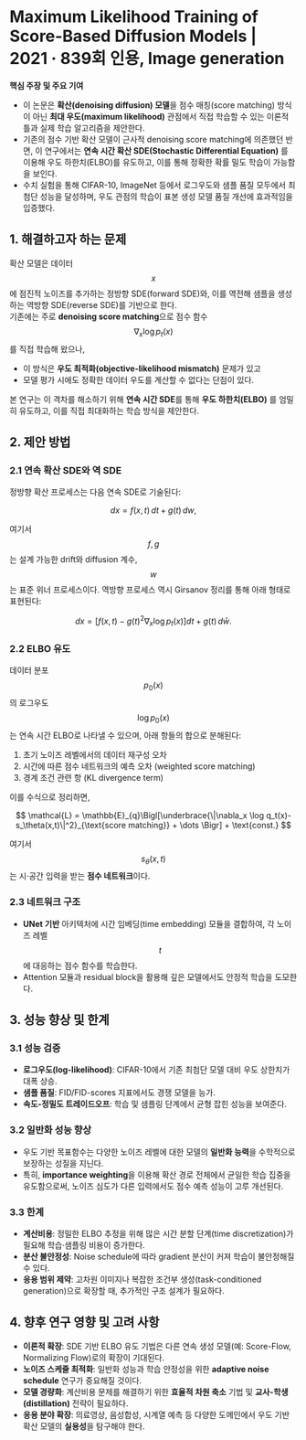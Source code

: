 # Maximum Likelihood Training of Score-Based Diffusion Models | 2021 · 839회 인용, Image generation

**핵심 주장 및 주요 기여**  
- 이 논문은 **확산(denoising diffusion) 모델**을 점수 매칭(score matching) 방식이 아닌 **최대 우도(maximum likelihood)** 관점에서 직접 학습할 수 있는 이론적 틀과 실제 학습 알고리즘을 제안한다.  
- 기존의 점수 기반 확산 모델이 근사적 denoising score matching에 의존했던 반면, 이 연구에서는 **연속 시간 확산 SDE(Stochastic Differential Equation)** 를 이용해 우도 하한치(ELBO)를 유도하고, 이를 통해 정확한 확률 밀도 학습이 가능함을 보인다.  
- 수치 실험을 통해 CIFAR-10, ImageNet 등에서 로그우도와 샘플 품질 모두에서 최첨단 성능을 달성하며, 우도 관점의 학습이 표본 생성 모델 품질 개선에 효과적임을 입증했다.

## 1. 해결하고자 하는 문제  
확산 모델은 데이터 $$x$$에 점진적 노이즈를 추가하는 정방향 SDE(forward SDE)와, 이를 역전해 샘플을 생성하는 역방향 SDE(reverse SDE)를 기반으로 한다.  
기존에는 주로 **denoising score matching**으로 점수 함수 $$\nabla_x \log p_t(x)$$를 직접 학습해 왔으나,  
- 이 방식은 **우도 최적화(objective-likelihood mismatch)** 문제가 있고  
- 모델 평가 시에도 정확한 데이터 우도를 계산할 수 없다는 단점이 있다.  

본 연구는 이 격차를 해소하기 위해 **연속 시간 SDE**를 통해 **우도 하한치(ELBO)** 를 엄밀히 유도하고, 이를 직접 최대화하는 학습 방식을 제안한다.  

## 2. 제안 방법  
### 2.1 연속 확산 SDE와 역 SDE  
정방향 확산 프로세스는 다음 연속 SDE로 기술된다:  

$$
dx = f(x,t)\,dt + g(t)\,dw,
$$  

여기서 $$f, g$$는 설계 가능한 drift와 diffusion 계수, $$w$$는 표준 위너 프로세스이다. 역방향 프로세스 역시 Girsanov 정리를 통해 아래 형태로 표현된다:  

$$
dx = \bigl[f(x,t) - g(t)^2 \nabla_x \log p_t(x)\bigr]dt + g(t)\,d\bar w.
$$  

### 2.2 ELBO 유도  
데이터 분포 $$p_0(x)$$의 로그우도 $$\log p_0(x)$$는 연속 시간 ELBO로 나타낼 수 있으며, 아래 항들의 합으로 분해된다:  
1. 초기 노이즈 레벨에서의 데이터 재구성 오차  
2. 시간에 따른 점수 네트워크의 예측 오차 (weighted score matching)  
3. 경계 조건 관련 항 (KL divergence term)  

이를 수식으로 정리하면,  

$$
\mathcal{L} = \mathbb{E}_{q}\Bigl[\underbrace{\|\nabla_x \log q_t(x)-s_\theta(x,t)\|^2}_{\text{score matching}} + \dots \Bigr] + \text{const.}
$$  

여기서 $$s_\theta(x,t)$$는 시·공간 입력을 받는 **점수 네트워크**이다.

### 2.3 네트워크 구조  
- **UNet 기반** 아키텍처에 시간 임베딩(time embedding) 모듈을 결합하여, 각 노이즈 레벨 $$t$$에 대응하는 점수 함수를 학습한다.  
- Attention 모듈과 residual block을 활용해 깊은 모델에서도 안정적 학습을 도모한다.

## 3. 성능 향상 및 한계  
### 3.1 성능 검증  
- **로그우도(log-likelihood)**: CIFAR-10에서 기존 최첨단 모델 대비 우도 상한치가 대폭 상승.  
- **샘플 품질**: FID/FID-scores 지표에서도 경쟁 모델을 능가.  
- **속도-정밀도 트레이드오프**: 학습 및 샘플링 단계에서 균형 잡힌 성능을 보여준다.

### 3.2 일반화 성능 향상  
- 우도 기반 목표함수는 다양한 노이즈 레벨에 대한 모델의 **일반화 능력**을 수학적으로 보장하는 성질을 지닌다.  
- 특히, **importance weighting**을 이용해 확산 경로 전체에서 균일한 학습 집중을 유도함으로써, 노이즈 심도가 다른 입력에서도 점수 예측 성능이 고루 개선된다.

### 3.3 한계  
- **계산비용**: 정밀한 ELBO 추정을 위해 많은 시간 분할 단계(time discretization)가 필요해 학습·샘플링 비용이 증가한다.  
- **분산 불안정성**: Noise schedule에 따라 gradient 분산이 커져 학습이 불안정해질 수 있다.  
- **응용 범위 제약**: 고차원 이미지나 복잡한 조건부 생성(task-conditioned generation)으로 확장할 때, 추가적인 구조 설계가 필요하다.

## 4. 향후 연구 영향 및 고려 사항  
- **이론적 확장**: SDE 기반 ELBO 유도 기법은 다른 연속 생성 모델(예: Score-Flow, Normalizing Flow)로의 확장이 기대된다.  
- **노이즈 스케줄 최적화**: 일반화 성능과 학습 안정성을 위한 **adaptive noise schedule** 연구가 중요해질 것이다.  
- **모델 경량화**: 계산비용 문제를 해결하기 위한 **효율적 차원 축소** 기법 및 **교사-학생(distillation)** 전략이 필요하다.  
- **응용 분야 확장**: 의료영상, 음성합성, 시계열 예측 등 다양한 도메인에서 우도 기반 확산 모델의 **실용성**을 탐구해야 한다.
